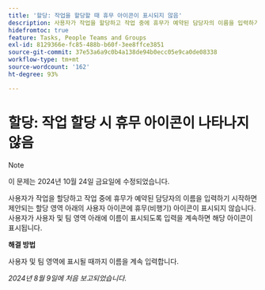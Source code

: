 ```yaml
---
title: '할당: 작업을 할당할 때 휴무 아이콘이 표시되지 않음'
description: 사용자가 작업을 할당하고 작업 중에 휴무가 예약된 담당자의 이름을 입력하기 시작하면 제안되는 할당 영역 아래의 사용자 아이콘에 휴무(비행기) 아이콘이 표시되지 않습니다. 사용자가 사용자 및 팀 영역 아래에 이름이 표시되도록 입력을 계속하면 해당 아이콘이 표시됩니다.
hidefromtoc: true
feature: Tasks, People Teams and Groups
exl-id: 8129366e-fc85-488b-b60f-3ee8ffce3851
source-git-commit: 37e53a6a9c0b4a138de94b0ecc05e9ca0de08338
workflow-type: tm+mt
source-wordcount: '162'
ht-degree: 93%

---
```


# 할당: 작업 할당 시 휴무 아이콘이 나타나지 않음

>[!NOTE]
>
>이 문제는 2024년 10월 24일 금요일에 수정되었습니다.

사용자가 작업을 할당하고 작업 중에 휴무가 예약된 담당자의 이름을 입력하기 시작하면 제안되는 할당 영역 아래의 사용자 아이콘에 휴무(비행기) 아이콘이 표시되지 않습니다. 사용자가 사용자 및 팀 영역 아래에 이름이 표시되도록 입력을 계속하면 해당 아이콘이 표시됩니다.

**해결 방법**

사용자 및 팀 영역에 표시될 때까지 이름을 계속 입력합니다.

_2024년 8월 9일에 처음 보고되었습니다._
